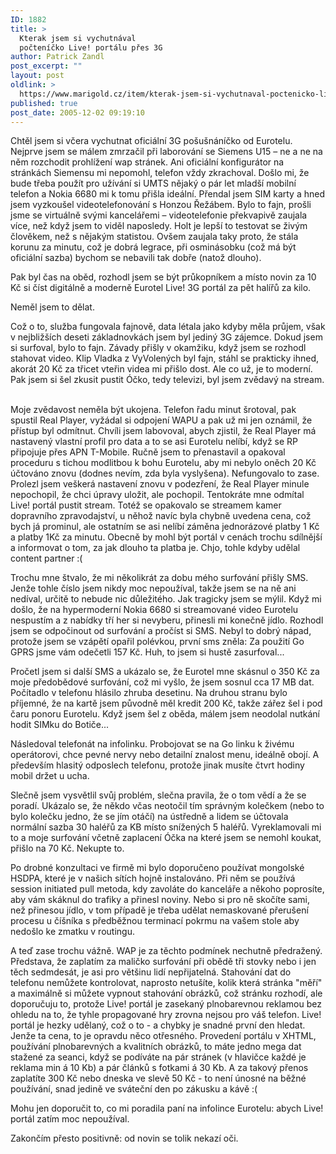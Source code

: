 ```yaml
---
ID: 1882
title: >
  Kterak jsem si vychutnával
  počteníčko Live! portálu přes 3G
author: Patrick Zandl
post_excerpt: ""
layout: post
oldlink: >
  https://www.marigold.cz/item/kterak-jsem-si-vychutnaval-poctenicko-live-portalu-pres-3g
published: true
post_date: 2005-12-02 09:19:10
---
```

<p>Chtěl jsem si včera vychutnat oficiální 3G pošušnáníčko od Eurotelu. Nejprve jsem se málem zmrzačil při laborování se Siemens U15 – ne a ne na něm rozchodit prohlížení wap stránek. Ani oficiální konfigurátor na stránkách Siemensu mi nepomohl, telefon vždy zkrachoval. Došlo mi, že bude třeba použít pro užívání si UMTS nějaký o pár let mladší mobilní telefon a Nokia 6680 mi k tomu přišla ideální. Přendal jsem SIM karty a hned jsem vyzkoušel videotelefonování s Honzou Řežábem. Bylo to fajn, prošli jsme se virtuálně svými kancelářemi – videotelefonie překvapivě zaujala více, než když jsem to viděl naposledy. Holt je lepší to testovat se živým člověkem, než s nějakým statistou. Ovšem zaujala taky proto, že stála korunu za minutu, což je dobrá legrace, při osminásobku (což má být oficiální sazba) bychom se nebavili tak dobře (natož dlouho).</p>

<p>Pak byl čas na oběd, rozhodl jsem se být průkopníkem a místo novin za 10 Kč si číst digitálně a moderně Eurotel Live! 3G portál za pět halířů za kilo. </p>

<p>Neměl jsem to dělat.</p>

<p>Což o to, služba fungovala fajnově, data létala jako kdyby měla průjem, však v nejbližších deseti základnovkách jsem byl jediný 3G zájemce. Dokud jsem si surfoval, bylo to fajn. Závady přišly v okamžiku, když jsem se rozhodl stahovat video. Klip Vladka z VyVolených byl fajn, stáhl se prakticky ihned, akorát 20 Kč za třicet vteřin videa mi přišlo dost. Ale co už, je to moderní. Pak jsem si šel zkusit pustit Óčko, tedy televizi, byl jsem zvědavý na stream.  </p>

<p>Moje zvědavost neměla být ukojena. Telefon řadu minut šrotoval, pak spustil Real Player, vyžádal si odpojení WAPU a  pak už mi jen oznámil, že přístup byl odmítnut. Chvíli jsem labovoval, abych zjistil, že Real Player má nastavený vlastní profil pro data a to se asi Eurotelu nelíbí, když se RP připojuje přes APN T-Mobile. Ručně jsem to přenastavil a opakoval proceduru s tichou modlitbou k bohu Eurotelu, aby mi nebylo oněch 20 Kč účtováno znovu (dodnes nevím, zda byla vyslyšena). Nefungovalo to zase. Prolezl jsem veškerá nastavení znovu v podezření, že Real Player minule nepochopil, že chci úpravy uložit, ale pochopil. Tentokráte mne odmítal Live! portál pustit stream. Totéž se opakovalo se streamem kamer dopravního zpravodajství, u něhož navíc byla chybně uvedena cena, což bych já prominul, ale ostatním se asi nelíbí záměna jednorázové platby 1 Kč a platby 1Kč za minutu. Obecně by mohl být portál v cenách trochu sdílnější a informovat o tom, za jak dlouho ta platba  je. Chjo, tohle kdyby udělal content partner :(</p>

<p>Trochu mne štvalo, že mi několikrát za dobu mého surfování přišly SMS. Jenže tohle číslo jsem nikdy moc nepoužíval, takže jsem se na ně ani nedíval, určitě to nebude nic důležitého. Jak tragicky jsem se mýlil. 
Když mi došlo, že na hypermoderní Nokia 6680 si streamované video Eurotelu nespustím a z nabídky tří her si nevyberu, přinesli mi konečně jídlo. Rozhodl jsem se odpočinout od surfování a pročíst si SMS. Nebyl to dobrý nápad, protože jsem se vzápětí opařil polévkou, první sms zněla: Za použití Go GPRS jsme vám odečetli 157 Kč. Huh, to jsem si hustě zasurfoval...</p>

<p>Pročetl jsem si další SMS a ukázalo se, že Eurotel mne skásnul o 350 Kč za moje předobědové surfování, což mi vyšlo, že jsem sosnul cca 17 MB dat. Počítadlo v telefonu hlásilo zhruba desetinu. Na druhou stranu bylo příjemné, že na kartě jsem původně měl kredit 200 Kč, takže zářez šel i pod čaru ponoru Eurotelu. Když jsem šel z oběda, málem jsem neodolal nutkání hodit SIMku do Botiče... </p>

<p>Následoval telefonát na infolinku. Probojovat se na Go linku k živému operátorovi, chce pevné nervy nebo detailní znalost menu, ideálně obojí. A především hlasitý odposlech telefonu, protože jinak musíte čtvrt hodiny mobil držet u ucha. </p>

<p>Slečně jsem vysvětlil svůj problém, slečna pravila, že o tom vědí a že se poradí. Ukázalo se, že někdo včas neotočil tím správným kolečkem (nebo to bylo kolečku jedno, že se jím otáčí) na ústředně a lidem se účtovala normální sazba 30 haléřů za KB místo snížených 5 haléřů. Vyreklamovali mi to a moje surfování včetně zaplacení Óčka na které jsem se nemohl koukat, přišlo na 70 Kč. Nekupte to. </p>

<p>Po drobné konzultaci ve firmě mi bylo doporučeno používat mongolské HSDPA, které je v našich sítích hojně instalováno. Při něm se používá session initiated pull metoda, kdy zavoláte do kanceláře a někoho poprosíte, aby vám skáknul do trafiky a přinesl noviny. Nebo si pro ně skočíte sami, než přinesou jídlo, v tom případě je třeba udělat nemaskované přerušení procesu u číšníka s předběžnou terminací pokrmu na vašem stole aby nedošlo ke zmatku v routingu. </p>

<p>A teď zase trochu vážně. WAP je za těchto podmínek nechutně předražený. Představa, že zaplatím za maličko surfování při obědě tři stovky nebo i jen těch sedmdesát, je asi pro většinu lidí nepřijatelná. Stahování dat do telefonu nemůžete kontrolovat, naprosto  netušíte, kolik která stránka "měří" a maximálně si můžete vypnout stahování obrázků, což stránku rozhodí, ale doporučuju to, protože Live! portál je zasekaný plnobarevnou reklamou bez ohledu na to, že tyhle propagované hry zrovna nejsou pro váš telefon.
Live! portál je hezky udělaný, což o to - a chybky je snadné první den hledat. Jenže ta cena, to je opravdu něco otřesného. Provedení portálu v XHTML, používání plnobarevných a kvalitních obrázků, to máte jedno mega dat stažené za seanci, když se podíváte na pár stránek (v hlavičce každé je reklama min á 10 Kb) a pár článků s fotkami á 30 Kb. A za takový přenos zaplatíte 300 Kč nebo dneska ve slevě 50 Kč - to není únosné na běžné používání, snad jedině ve sváteční den po zákusku a kávě :(</p>

<p>Mohu jen doporučit to, co mi poradila paní na infolince Eurotelu: abych Live! portál zatím moc nepoužíval. </p>

<p>Zakončím přesto positivně: od novin se tolik nekazí oči.
</p>
